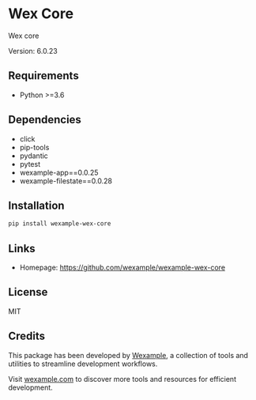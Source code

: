 # Wex Core

Wex core

Version: 6.0.23

## Requirements

- Python >=3.6

## Dependencies

- click
- pip-tools
- pydantic
- pytest
- wexample-app==0.0.25
- wexample-filestate==0.0.28

## Installation

```bash
pip install wexample-wex-core
```

## Links

- Homepage: https://github.com/wexample/wexample-wex-core

## License

MIT
## Credits

This package has been developed by [Wexample](https://wexample.com), a collection of tools and utilities to streamline development workflows.

Visit [wexample.com](https://wexample.com) to discover more tools and resources for efficient development.